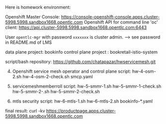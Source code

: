 Here is homework environment:

Openshift Master Console: https://console-openshift-console.apps.cluster-5998.5998.sandbox1668.opentlc.com
Openshift API for command line 'oc' client: https://api.cluster-5998.5998.sandbox1668.opentlc.com:6443

User `opentlc-mgr` with password `xxxxxxx` is cluster admin. --> see password in README.md of LMS

data plane project: bookinfo
control plane project : bookretail-istio-system

script/bash repository:
https://github.com/chatapazar/hwservicemesh.git

4. Openshift service mesh operator and control plane
script:
	hw-4-osm-2.sh
	hw-4-osm-2-check.sh
	smcp.yaml

5. servicemeshmemberroll
script:
	hw-5-smmr-1.sh
	hw-5-smmr-1-check.sh
	hw-5-smmr-2-.sh
	hw-5-smmr-2-check.sh
6. mtls security
script:
	hw-6-mtls-1.sh
	hw-6-mtls-2.sh
  	bookinfo-*.yaml

final result:
curl -kv https://productpage.apps.cluster-5998.5998.sandbox1668.opentlc.com

